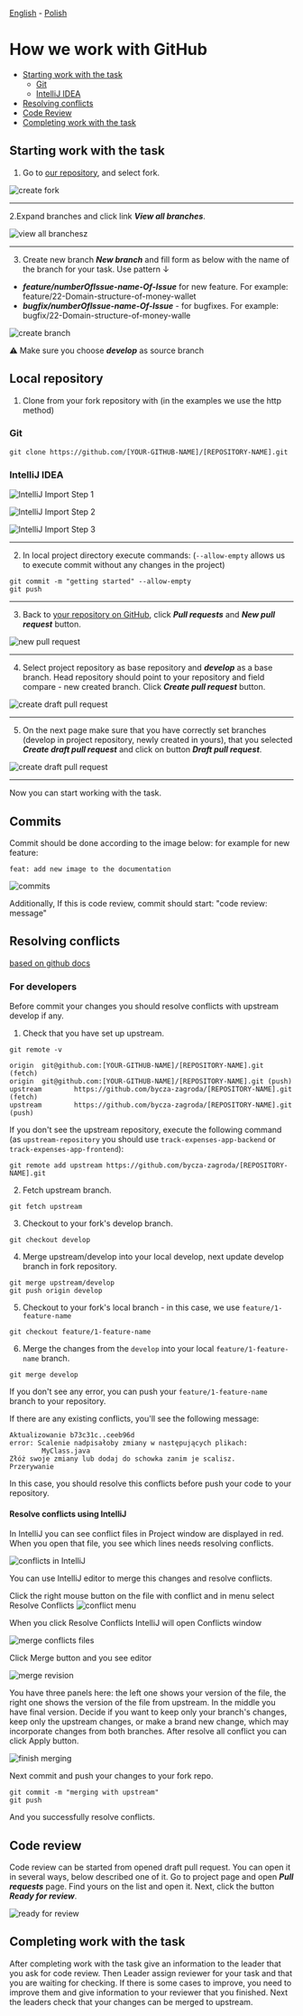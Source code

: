 [<ins>English</ins>](GITHUB_WORK.md) - [Polish](GITHUB_WORK.pl.md)

# How we work with GitHub

* [Starting work with the task](#starting-work-with-the-task)
  - [Git](#git)
  - [IntelliJ IDEA](#intellij-idea)
* [Resolving conflicts](#resolving-conflicts)
* [Code Review](#code-review)
* [Completing work with the task](#completing-work-with-the-task)


## Starting work with the task

1. Go to [our repository](https://github.com/bycza-zagroda/track-expenses-app-backend), and select fork.

![create fork](images/img001_create_fork.png)

---

2.Expand branches and click link **_View all branches_**.

![view all branchesz](images/img002_switch_branch.png)

---

3. Create new branch **_New branch_** and fill form as below with the name of the branch for your task. Use pattern ↓

- **_feature/numberOfIssue-name-Of-Issue_** for new feature. For example: feature/22-Domain-structure-of-money-wallet
- **_bugfix/numberOfIssue-name-Of-Issue_** - for bugfixes. For example: bugfix/22-Domain-structure-of-money-walle

![create branch](images/img003_create_branch.png)

⚠ Make sure you choose **_develop_** as source branch

## Local repository

1. Clone from your fork repository with (in the examples we use the http method)

### Git

`git clone https://github.com/[YOUR-GITHUB-NAME]/[REPOSITORY-NAME].git`

### IntelliJ IDEA

![IntelliJ Import Step 1](images/img008_intellij_import_step_1.png)

![IntelliJ Import Step 2](images/img008_intellij_import_step_2.png)

![IntelliJ Import Step 3](images/img008_intellij_import_step_3.png)

---

2. In local project directory execute commands: (`--allow-empty` allows us to execute commit without any changes in the project)

```shell
git commit -m "getting started" --allow-empty
git push
```

---

3. Back to [your repository on GitHub](https://github.com/bycza-zagroda/track-expenses-app-backend), click **_Pull requests_** and **_New pull request_** button. 

![new pull request](images/img004_new_pull_request.png)

---

4. Select project repository as base repository and **_develop_** as a base branch. 
Head repository should point to your repository and field compare - new created branch.
Click **_Create pull request_** button.

![create draft pull request](images/img005_create_pull_request.png)

---

5. On the next page make sure that you have correctly set branches (develop in project repository, newly created in yours),
that you selected **_Create draft pull request_** and click on button **_Draft pull request_**.

![create draft pull request](images/img006_draft_pull_request.png)

---

Now you can start working with the task. 

## Commits
Commit should be done according to the image below:
for example for new feature: 

`feat: add new image to the documentation`

![commits](images/img009_commits_message.png)


Additionally, If this is code review, commit should start: "code review: message"

## Resolving conflicts
[based on github docs](https://docs.github.com/en/pull-requests/collaborating-with-pull-requests/working-with-forks/syncing-a-fork)

### For developers
Before commit your changes you should resolve conflicts with upstream develop if any.
1. Check that you have set up upstream.
```shell
git remote -v

origin  git@github.com:[YOUR-GITHUB-NAME]/[REPOSITORY-NAME].git (fetch)
origin  git@github.com:[YOUR-GITHUB-NAME]/[REPOSITORY-NAME].git (push)
upstream        https://github.com/bycza-zagroda/[REPOSITORY-NAME].git (fetch)
upstream        https://github.com/bycza-zagroda/[REPOSITORY-NAME].git (push)
```
If you don't see the upstream repository, execute the following command (as `upstream-repository` you should use `track-expenses-app-backend` or `track-expenses-app-frontend`):
```shell
git remote add upstream https://github.com/bycza-zagroda/[REPOSITORY-NAME].git
```
2. Fetch upstream branch.
```shell
git fetch upstream
```
3. Checkout to your fork's develop branch.
```shell
git checkout develop
```
4. Merge upstream/develop into your local develop, next update develop branch in fork repository.
```shell
git merge upstream/develop
git push origin develop
```
5. Checkout to your fork's local branch - in this case, we use `feature/1-feature-name`
```shell
git checkout feature/1-feature-name
```
6. Merge the changes from the `develop` into your local `feature/1-feature-name` branch.
```shell
git merge develop
```
If you don't see any error, you can push your `feature/1-feature-name` branch to your repository.

If there are any existing conflicts, you'll see the following message:
```shell
Aktualizowanie b73c31c..ceeb96d
error: Scalenie nadpisałoby zmiany w następujących plikach:
        MyClass.java
Złóż swoje zmiany lub dodaj do schowka zanim je scalisz.
Przerywanie
```
In this case, you should resolve this conflicts before push your code to your repository. 

#### Resolve conflicts using IntelliJ

In IntelliJ you can see conflict files in Project window are displayed in red. When you open that file, you see which lines needs resolving conflicts.

![conflicts in IntelliJ](images/img011_resolve_conflicts_intellij.png)

You can use IntelliJ editor to merge this changes and resolve conflicts.

Click the right mouse button on the file with conflict and in menu select Resolve Conflicts
![conflict menu](images/img016_resolve_conflict_menu.png)

When you click Resolve Conflicts IntelliJ will open Conflicts window

![merge conflicts files](images/img012_conflicts.png)

Click Merge button and you see editor

![merge revision](images/img013_merge_revision.png)

You have three panels here: the left one shows your version of the file, the right one shows the version of the file from upstream.
In the middle you have final version. Decide if you want to keep only your branch's changes, keep only the upstream changes,
or make a brand new change, which may incorporate changes from both branches. 
After resolve all conflict you can click Apply button.

![finish merging](images/img014_merge_revision_finish.png)

Next commit and push your changes to your fork repo.
```shell
git commit -m "merging with upstream"
git push
```
And you successfully resolve conflicts.

## Code review

Code review can be started from opened draft pull request. You can open it in several ways, below described one of it.
Go to project page and open **_Pull requests_** page. Find yours on the list and open it. Next, click the button **_Ready for review_**. 
 
![ready for review](images/img007_ready_for_review.png)

## Completing work with the task

After completing work with the task give an information to the leader that you ask for code review. 
Then Leader assign reviewer for your task and that you are waiting for checking. 
If there is some cases to improve, you need to improve them and give information to your reviewer that you finished. 
Next the leaders check that your changes can be merged to upstream.

